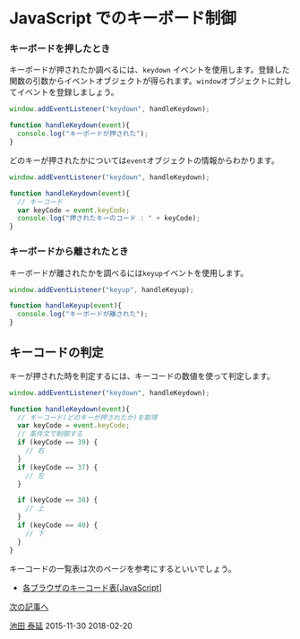 # JavaScript でのキーボード制御

### キーボードを押したとき

キーボードが押されたか調べるには、`keydown` イベントを使用します。登録した関数の引数からイベントオブジェクトが得られます。`window`オブジェクトに対してイベントを登録しましょう。

```js
window.addEventListener("keydown", handleKeydown);

function handleKeydown(event){
  console.log("キーボードが押された");
}
```

どのキーが押されたかについては`event`オブジェクトの情報からわかります。

```js
window.addEventListener("keydown", handleKeydown);

function handleKeydown(event){
  // キーコード
  var keyCode = event.keyCode;
  console.log("押されたキーのコード : " + keyCode);
}
```

### キーボードから離されたとき

キーボードが離されたかを調べるには`keyup`イベントを使用します。

```js
window.addEventListener("keyup", handleKeyup);

function handleKeyup(event){
  console.log("キーボードが離された");
}
```


## キーコードの判定

キーが押された時を判定するには、キーコードの数値を使って判定します。

```js
window.addEventListener("keydown", handleKeydown);

function handleKeydown(event){
  // キーコード(どのキーが押されたか)を取得
  var keyCode = event.keyCode;
  // 条件文で制御する
  if (keyCode == 39) {
    // 右
  }
  if (keyCode == 37) {
    // 左    
  }

  if (keyCode == 38) {
    // 上
  }
  if (keyCode == 40) {
    // 下
  }
}
```

キーコードの一覧表は次のページを参考にするといいでしょう。

- [各ブラウザのキーコード表[JavaScript]](http://www.programming-magic.com/file/20080205232140/keycode_table.html)

[次の記事へ](keyboard_ship.md)

<article-author>[池田 泰延](https://twitter.com/clockmaker)</article-author>
<article-date-published>2015-11-30</article-date-published>
<article-date-modified>2018-02-20</article-date-modified>



　

